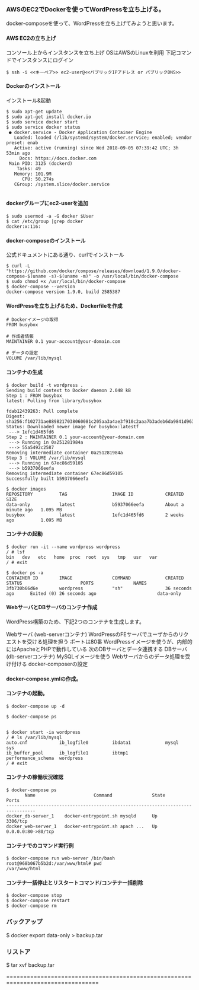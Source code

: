 ### AWSのEC2でDockerを使ってWordPressを立ち上げる。

docker-composeを使って、WordPressを立ち上げてみようと思います。

#### AWS EC2の立ち上げ
コンソール上からインスタンスを立ち上げ
OSはAWSのLinuxを利用
下記コマンドでインスタンスにログイン

```
$ ssh -i <<キーペア>> ec2-user@<<パブリックIPアドレス or パブリックDNS>>
```
#### Dockerのインストール
インストール&起動

```
$ sudo apt-get update
$ sudo apt-get install docker.io
$ sudo service docker start
$ sudo service docker status
 ● docker.service - Docker Application Container Engine
   Loaded: loaded (/lib/systemd/system/docker.service; enabled; vendor preset: enab
   Active: active (running) since Wed 2018-09-05 07:39:42 UTC; 3h 53min ago
     Docs: https://docs.docker.com
 Main PID: 3125 (dockerd)
    Tasks: 49
   Memory: 101.9M
      CPU: 50.274s
   CGroup: /system.slice/docker.service
 
 ```
   
#### dockerグループにec2-userを追加

```
$ sudo usermod -a -G docker $User
$ cat /etc/group |grep docker
docker:x:116:

```

#### docker-composeのインストール

公式ドキュメントにある通り、curlでインストール

```
$ curl -L "https://github.com/docker/compose/releases/download/1.9.0/docker-compose-$(uname -s)-$(uname -m)" -o /usr/local/bin/docker-compose
$ sudo chmod +x /usr/local/bin/docker-compose
$ docker-compose --version
docker-compose version 1.9.0, build 2585387
```

#### WordPressを立ち上げるため、Dockerfileを作成

```
# Dockerイメージの取得
FROM busybox

# 作成者情報
MAINTAINER 0.1 your-account@your-domain.com

# データの設定
VOLUME /var/lib/mysql
```

#### コンテナの生成
```
$ docker build -t wordpress .
Sending build context to Docker daemon 2.048 kB
Step 1 : FROM busybox
latest: Pulling from library/busybox

fdab12439263: Pull complete 
Digest: sha256:f102731ae8898217038060081c205aa3a4ae3f910c2aaa7b3adeb6da9841d963
Status: Downloaded newer image for busybox:latestf
 ---> 1efc1d465fd6
Step 2 : MAINTAINER 0.1 your-account@your-domain.com
 ---> Running in 0a251281984a
 ---> 55a5492c2587
Removing intermediate container 0a251281984a
Step 3 : VOLUME /var/lib/mysql
 ---> Running in 67ec86d59105
 ---> b5937066eefa
Removing intermediate container 67ec86d59105
Successfully built b5937066eefa

$ docker images
REPOSITORY          TAG                 IMAGE ID            CREATED              SIZE
data-only           latest              b5937066eefa        About a minute ago   1.095 MB
busybox             latest              1efc1d465fd6        2 weeks ago          1.095 MB
```

#### コンテナの起動

```
$ docker run -it --name wordpress wordpress
/ # lsf
bin   dev   etc   home  proc  root  sys   tmp   usr   var
/ # exit

$ docker ps -a
CONTAINER ID        IMAGE               COMMAND             CREATED             STATUS                      PORTS               NAMES
3fb730b66d6e        wordpress           "sh"                36 seconds ago      Exited (0) 26 seconds ago                       data-only
```

#### WebサーバとDBサーバのコンテナ作成

WordPress構築のため、下記2つのコンテナを生成します。

Webサーバ (web-serverコンテナ)
WordPressのFEサーバでユーザからのリクエストを受ける処理を担う ポートは80番
WordPressイメージを使うが、内部的にはApacheとPHPで動作している
次のDBサーバとデータ連携する
DBサーバ (db-serverコンテナ)
MySQLイメージを使う
Webサーバからのデータ処理を受け付ける
docker-composerの設定

#### docker-compose.ymlの作成。


#### コンテナの起動。

```
$ docker-compose up -d

$ docker-compose ps


$ docker start -ia wordpress
/ # ls /var/lib/mysql
auto.cnf            ib_logfile0         ibdata1             mysql               sys
ib_buffer_pool      ib_logfile1         ibtmp1              performance_schema  wordpress
/ # exit
```
#### コンテナの稼働状況確認

```
$ docker-compose ps
       Name                      Command               State         Ports        
---------------------------------------------------------------------------------
docker_db-server_1    docker-entrypoint.sh mysqld      Up      3306/tcp           
docker_web-server_1   docker-entrypoint.sh apach ...   Up      0.0.0.0:80->80/tcp

```

#### コンテナでのコマンド実行例

```
$ docker-compose run web-server /bin/bash
root@968b067b5b2d:/var/www/html# pwd
/var/www/html

```

#### コンテナ一括停止とリスタートコマンド/コンテナ一括削除

```
$ docker-compose stop
$ docker-compose restart
$ docker-compose rm
```
### バックアップ

$ docker export data-only > backup.tar

### リストア
$ tar xvf backup.tar

=================================================================================
